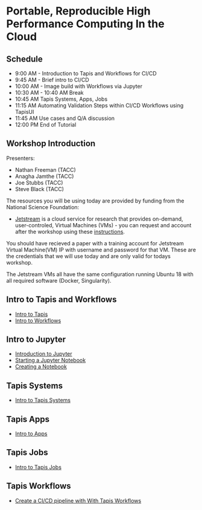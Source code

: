 # Portable, Reproducible High Performance Computing In the Cloud

## Schedule

* 9:00 AM - Introduction to Tapis and Workflows for CI/CD
* 9:45 AM - Brief intro to CI/CD
* 10:00 AM - Image build with Workflows via Jupyter
* 10:30 AM - 10:40 AM Break 
* 10:45 AM Tapis Systems, Apps, Jobs 
* 11:15 AM Automating Validation Steps within CI/CD Workflows using TapisUI
* 11:45 AM Use cases and Q/A discussion
* 12:00 PM End of Tutorial


## Workshop Introduction
Presenters: 
* Nathan Freeman (TACC)
* Anagha Jamthe (TACC)
* Joe Stubbs (TACC)
* Steve Black (TACC)

The resources you will be using today are provided by funding from the National Science Foundation:

* [Jetstream](https://jetstream-cloud.org/) is a cloud service for research that provides on-demand, user-controled, Virtual Machines (VMs) - you can request and account after the workshop using these [instructions](https://iujetstream.atlassian.net/wiki/spaces/JWT/pages/76150553/Get+a+Jetstream+Trial+Access+account).  

You should have recieved a paper with a training account for Jetstream Virtual Machine(VM) IP with username and password for that VM.  These are the credentials that we will use today and are only valid for todays workshop.

The Jetstream VMs all have the same configuration running Ubuntu 18 with all required software (Docker, Singularity).

## Intro to Tapis and Workflows
* [Intro to Tapis](./block1/01-intro-to-tapis.md)
* [Intro to Workflows](./block1/05-intro-to-workflows.md)

## Intro to Jupyter
* [Introduction to Jupyter](./block1/intro-to-jupyter.md)
* [Starting a Jupyter Notebook](./block1/intro-to-jupyter.md#starting-up-your-jupyter-notebook-environment)
* [Creating a Notebook](./block1/intro-to-jupyter.md#creating-a-notebook)
  


## Tapis Systems
* [Intro to Tapis Systems](./block1/02-systems.md)

## Tapis Apps
  * [Intro to Apps](./block1/03-apps.md)
  
## Tapis Jobs
* [Intro to Tapis Jobs](./block1/04-jobs.md)

## Tapis Workflows
* [Create a CI/CD pipeline with With Tapis Workflows](./block1/06-creating-a-pipeline-and-task-with-tapisui.md)
 
